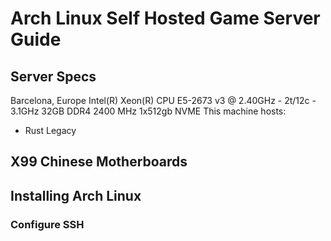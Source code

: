 # Arch Linux Self Hosted Game Server Guide

## Server Specs

Barcelona, Europe
Intel(R) Xeon(R) CPU E5-2673 v3 @ 2.40GHz - 2t/12c - 3.1GHz
32GB DDR4 2400 MHz
1x512gb NVME
This machine hosts:

* Rust Legacy

## X99 Chinese Motherboards



## Installing Arch Linux

### Configure SSH